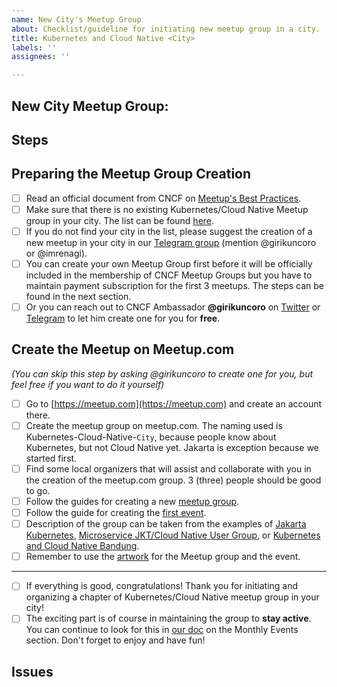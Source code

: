 ```yaml
---
name: New City's Meetup Group
about: Checklist/guideline for initiating new meetup group in a city.
title: Kubernetes and Cloud Native <City>
labels: ''
assignees: ''

---
```


## New City Meetup Group: <Your City>

## Steps

<!--
These are a non-exhaustive steps required on initiating a new meetup group in your city.

Update the checklist accordingly.
-->

## Preparing the Meetup Group Creation
- [ ] Read an official document from CNCF on [Meetup's Best Practices](https://github.com/cncf/meetups#meetup-best-practices).
- [ ] Make sure that there is no existing Kubernetes/Cloud Native Meetup group in your city. The list can be found [here](https://github.com/cloudnative-id/meetups/blob/master/README.md). 
- [ ] If you do not find your city in the list, please suggest the creation of a new meetup in your city in our [Telegram group](https://t.me/kubernetesindonesia) (mention @girikuncoro or @imrenagi).
- [ ] You can create your own Meetup Group first before it will be officially included in the membership of CNCF Meetup Groups but you have to maintain payment subscription for the first 3 meetups. The steps can be found in the next section.
- [ ] Or you can reach out to CNCF Ambassador **@girikuncoro** on 
[Twitter](https://twitter.com/girikuncoro) or [Telegram](https://t.me/girikuncoro) to let him create one for you for **free**.

## Create the Meetup on Meetup.com

*(You can skip this step by asking @girikuncoro to create one for you, but feel free if you want to do it yourself)*

- [ ] Go to [https://meetup.com](https://meetup.com) and create an account there.
- [ ] Create the meetup group on meetup.com. The naming used is Kubernetes-Cloud-Native-`City`, because people know about Kubernetes, but not Cloud Native yet. Jakarta is exception because we started first.
- [ ] Find some local organizers that will assist and collaborate with you in the creation of the meetup.com group. 3 (three) people should be good to go.
- [ ] Follow the guides for creating a new [meetup group](https://help.meetup.com/hc/en-us/articles/360002882111-Starting-a-Meetup-group).
- [ ] Follow the guide for creating the [first event](https://help.meetup.com/hc/en-us/articles/360002881251).
- [ ] Description of the group can be taken from the examples of [Jakarta Kubernetes](https://www.meetup.com/jakarta-kubernetes/), [Microservice JKT/Cloud Native User Group](https://www.meetup.com/Microservice-JKT/), or [Kubernetes and Cloud Native Bandung](https://www.meetup.com/Kubernetes-and-Cloud-Native-Bandung/).
- [ ] Remember to use the [artwork](https://github.com/cloudnative-id/artwork) for the Meetup group and the event.

---

- [ ] If everything is good, congratulations! Thank you for initiating and organizing a chapter of Kubernetes/Cloud Native meetup group in your city!
- [ ] The exciting part is of course in maintaining the group to **stay active**. You can continue to look for this in [our doc](https://github.com/cloudnative-id/meetups/blob/master/docs/GETTING_STARTED_MEETUP_GROUP.md) on the Monthly Events section. Don't forget to enjoy and have fun!   

## Issues

<!--
During process of initiating a new city's meetup group, you might encounter issues. Get help in telegram channel for organizers.

Please list the issues here for documentation and future learning purpose.

Follow up with fellow Kubernetes and Cloud Native meetup organizers. You are not alone, ask for help.
We are here to help each other.

- [ ] Item 1
- [ ] Item 2
- [ ] Item 3
-->
